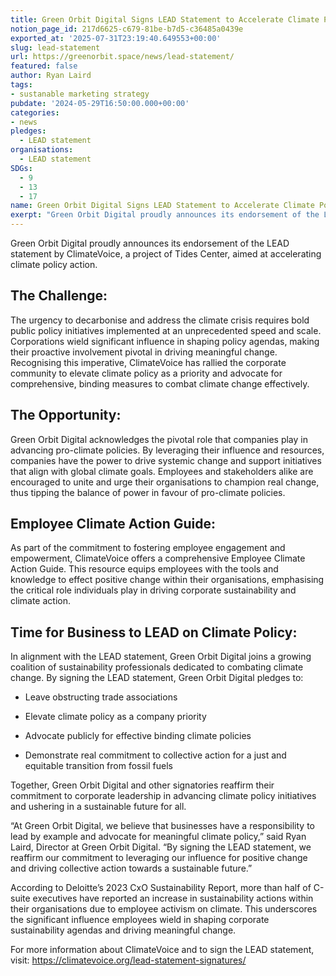 ```yaml
---
title: Green Orbit Digital Signs LEAD Statement to Accelerate Climate Policy Action
notion_page_id: 217d6625-c679-81be-b7d5-c36485a0439e
exported_at: '2025-07-31T23:19:40.649553+00:00'
slug: lead-statement
url: https://greenorbit.space/news/lead-statement/
featured: false
author: Ryan Laird
tags:
- sustanable marketing strategy
pubdate: '2024-05-29T16:50:00.000+00:00'
categories:
- news
pledges:
  - LEAD statement
organisations:
  - LEAD statement
SDGs:
  - 9
  - 13
  - 17
name: Green Orbit Digital Signs LEAD Statement to Accelerate Climate Policy Action
exerpt: "Green Orbit Digital proudly announces its endorsement of the LEAD statement by ClimateVoice, a project of Tides Center, aimed at accelerating climate policy action."
---
```


Green Orbit Digital proudly announces its endorsement of the LEAD statement by ClimateVoice, a project of Tides Center, aimed at accelerating climate policy action.

## The Challenge:

The urgency to decarbonise and address the climate crisis requires bold public policy initiatives implemented at an unprecedented speed and scale. Corporations wield significant influence in shaping policy agendas, making their proactive involvement pivotal in driving meaningful change. Recognising this imperative, ClimateVoice has rallied the corporate community to elevate climate policy as a priority and advocate for comprehensive, binding measures to combat climate change effectively.

## The Opportunity:

Green Orbit Digital acknowledges the pivotal role that companies play in advancing pro-climate policies. By leveraging their influence and resources, companies have the power to drive systemic change and support initiatives that align with global climate goals. Employees and stakeholders alike are encouraged to unite and urge their organisations to champion real change, thus tipping the balance of power in favour of pro-climate policies.

## Employee Climate Action Guide:

As part of the commitment to fostering employee engagement and empowerment, ClimateVoice offers a comprehensive Employee Climate Action Guide. This resource equips employees with the tools and knowledge to effect positive change within their organisations, emphasising the critical role individuals play in driving corporate sustainability and climate action.

## Time for Business to LEAD on Climate Policy:

In alignment with the LEAD statement, Green Orbit Digital joins a growing coalition of sustainability professionals dedicated to combating climate change. By signing the LEAD statement, Green Orbit Digital pledges to:

- Leave obstructing trade associations

- Elevate climate policy as a company priority

- Advocate publicly for effective binding climate policies

- Demonstrate real commitment to collective action for a just and equitable transition from fossil fuels

Together, Green Orbit Digital and other signatories reaffirm their commitment to corporate leadership in advancing climate policy initiatives and ushering in a sustainable future for all.

“At Green Orbit Digital, we believe that businesses have a responsibility to lead by example and advocate for meaningful climate policy,” said Ryan Laird, Director at Green Orbit Digital. “By signing the LEAD statement, we reaffirm our commitment to leveraging our influence for positive change and driving collective action towards a sustainable future.”

According to Deloitte’s 2023 CxO Sustainability Report, more than half of C-suite executives have reported an increase in sustainability actions within their organisations due to employee activism on climate. This underscores the significant influence employees wield in shaping corporate sustainability agendas and driving meaningful change.

For more information about ClimateVoice and to sign the LEAD statement, visit: https://climatevoice.org/lead-statement-signatures/